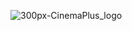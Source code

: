 ![300px-CinemaPlus_logo](https://user-images.githubusercontent.com/74613693/103243611-dfd0c580-4973-11eb-9bce-c31b7c0c6b79.png)
